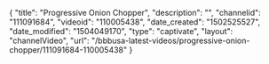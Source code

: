 {
    "title": "Progressive Onion Chopper",
    "description": "",
    "channelid": "111091684",
    "videoid": "110005438",
    "date_created": "1502525527",
    "date_modified": "1504049170",
    "type": "captivate",
    "layout": "channelVideo",
    "url": "\/bbbusa-latest-videos\/progressive-onion-chopper\/111091684-110005438"
}